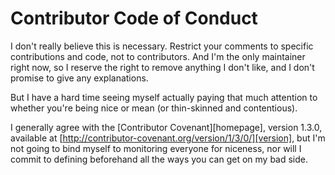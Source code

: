 # Contributor Code of Conduct

I don't really believe this is necessary. Restrict your comments to specific contributions and code, not to contributors. And I'm the only maintainer right now, so I reserve the right to remove anything I don't like, and I don't promise to give any explanations. 

But I have a hard time seeing myself actually paying that much attention to whether you're being nice or mean (or thin-skinned and contentious). 

I generally agree with the [Contributor Covenant][homepage],
version 1.3.0, available at
[http://contributor-covenant.org/version/1/3/0/][version], but I'm not going to bind myself to monitoring everyone for niceness, nor will I commit to defining beforehand all the ways you can get on my bad side. 
